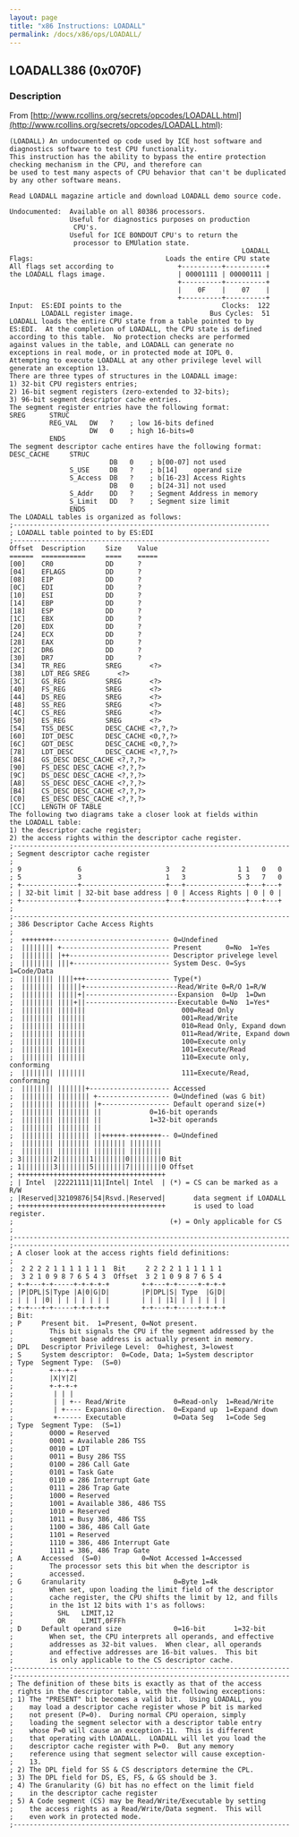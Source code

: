 ```yaml
---
layout: page
title: "x86 Instructions: LOADALL"
permalink: /docs/x86/ops/LOADALL/
---
```


LOADALL386 (0x070F)
---

### Description

From [http://www.rcollins.org/secrets/opcodes/LOADALL.html](http://www.rcollins.org/secrets/opcodes/LOADALL.html):

	(LOADALL) An undocumented op code used by ICE host software and diagnostics software to test CPU functionality.
	This instruction has the ability to bypass the entire protection checking mechanism in the CPU, and therefore can
	be used to test many aspects of CPU behavior that can't be duplicated by any other software means.
	
	Read LOADALL magazine article and download LOADALL demo source code.
	
	Undocumented:  Available on all 80386 processors.
				   Useful for diagnostics purposes on production
					CPU's.
				   Useful for ICE BONDOUT CPU's to return the
					processor to EMUlation state.
															  LOADALL
	Flags:                                 Loads the entire CPU state
	All flags set according to                +----------+----------+
	the LOADALL flags image.                  | 00001111 | 00000111 |
											  +----------+----------+
											  |    0F    |    07    |
											  +----------+----------+
	Input:  ES:EDI points to the                         Clocks:  122
			LOADALL register image.                   Bus Cycles:  51
	LOADALL loads the entire CPU state from a table pointed to by
	ES:EDI.  At the completion of LOADALL, the CPU state is defined
	according to this table.  No protection checks are performed
	against values in the table, and LOADALL can generate no
	exceptions in real mode, or in protected mode at IOPL 0.
	Attempting to execute LOADALL at any other privilege level will
	generate an exception 13.
	There are three types of structures in the LOADALL image:
	1) 32-bit CPU registers entries;
	2) 16-bit segment registers (zero-extended to 32-bits);
	3) 96-bit segment descriptor cache entries.
	The segment register entries have the following format:
	SREG      STRUC
			  REG_VAL   DW   ?    ; low 16-bits defined
						DW   0    ; high 16-bits=0
			  ENDS
	The segment descriptor cache entires have the following format:
	DESC_CACHE     STRUC
							 DB   0    ; b[00-07] not used
				   S_USE     DB   ?    ; b[14]    operand size
				   S_Access  DB   ?    ; b[16-23] Access Rights
							 DB   0    ; b[24-31] not used
				   S_Addr    DD   ?    ; Segment Address in memory
				   S_Limit   DD   ?    ; Segment size limit
				   ENDS
	The LOADALL tables is organized as follows:
	;----------------------------------------------------------------
	; LOADALL table pointed to by ES:EDI
	;----------------------------------------------------------------
	Offset  Description     Size    Value
	======  ===========     ====    =====
	[00]    CR0             DD      ?
	[04]    EFLAGS          DD      ?
	[08]    EIP             DD      ?
	[0C]    EDI             DD      ?
	[10]    ESI             DD      ?
	[14]    EBP             DD      ?
	[18]    ESP             DD      ?
	[1C]    EBX             DD      ?
	[20]    EDX             DD      ?
	[24]    ECX             DD      ?
	[28]    EAX             DD      ?
	[2C]    DR6             DD      ?
	[30]    DR7             DD      ?
	[34]    TR_REG          SREG       <?>
	[38]    LDT_REG SREG       <?>
	[3C]    GS_REG          SREG       <?>
	[40]    FS_REG          SREG       <?>
	[44]    DS_REG          SREG       <?>
	[48]    SS_REG          SREG       <?>
	[4C]    CS_REG          SREG       <?>
	[50]    ES_REG          SREG       <?>
	[54]    TSS_DESC        DESC_CACHE <?,?,?>
	[60]    IDT_DESC        DESC_CACHE <0,?,?>
	[6C]    GDT_DESC        DESC_CACHE <0,?,?>
	[78]    LDT_DESC        DESC_CACHE <?,?,?>
	[84]    GS_DESC DESC_CACHE <?,?,?>
	[90]    FS_DESC DESC_CACHE <?,?,?>
	[9C]    DS_DESC DESC_CACHE <?,?,?>
	[A8]    SS_DESC DESC_CACHE <?,?,?>
	[B4]    CS_DESC DESC_CACHE <?,?,?>
	[C0]    ES_DESC DESC_CACHE <?,?,?>
	[CC]    LENGTH OF TABLE
	The following two diagrams take a closer look at fields within
	the LOADALL table:
	1) the descriptor cache register;
	2) the access rights within the descriptor cache register.
	;---------------------------------------------------------------------
	; Segment descriptor cache register
	;
	; 9              6                     3   2             1 1   0   0
	; 5              3                     1   3             5 3   7   0
	; +--------------+---------------------+---+---------------+---+---+
	; | 32-bit limit | 32-bit base address | 0 | Access Rights | 0 | 0 |
	; +--------------+---------------------+---+---------------+---+---+
	;
	;---------------------------------------------------------------------
	; 386 Descriptor Cache Access Rights
	;
	;  ++++++++----------------------------- 0=Undefined
	;  |||||||| +--------------------------- Present      0=No  1=Yes
	;  |||||||| |++------------------------- Descriptor privelege level
	;  |||||||| |||+------------------------ System Desc. 0=Sys 1=Code/Data
	;  |||||||| ||||+++--------------------- Type(*)
	;  |||||||| ||||||+-----------------------Read/Write 0=R/O 1=R/W
	;  |||||||| |||||+|-----------------------Expansion  0=Up  1=Dwn
	;  |||||||| ||||+||-----------------------Executable 0=No  1=Yes*
	;  |||||||| |||||||                        000=Read Only
	;  |||||||| |||||||                        001=Read/Write
	;  |||||||| |||||||                        010=Read Only, Expand down
	;  |||||||| |||||||                        011=Read/Write, Expand down
	;  |||||||| |||||||                        100=Execute only
	;  |||||||| |||||||                        101=Execute/Read
	;  |||||||| |||||||                        110=Execute only, conforming
	;  |||||||| |||||||                        111=Execute/Read, conforming
	;  |||||||| |||||||+-------------------- Accessed
	;  |||||||| |||||||| +------------------ 0=Undefined (was G bit)
	;  |||||||| |||||||| |+----------------- Default operand size(+)
	;  |||||||| |||||||| ||            0=16-bit operands
	;  |||||||| |||||||| ||            1=32-bit operands
	;  |||||||| |||||||| ||
	;  |||||||| |||||||| ||++++++-++++++++-- 0=Undefined
	;  |||||||| |||||||| |||||||| ||||||||
	;  |||||||| |||||||| |||||||| ||||||||
	; 3||||||||2||||||||1||||||||0||||||||0 Bit
	; 1||||||||3||||||||5||||||||7||||||||0 Offset
	; +++++++++++++++++++++++++++++++++++++
	; | Intel  |22221111|11|Intel| Intel  | (*) = CS can be marked as a R/W
	; |Reserved|32109876|54|Rsvd.|Reserved|       data segment if LOADALL
	; +++++++++++++++++++++++++++++++++++++       is used to load register.
	;                                       (+) = Only applicable for CS
	;
	;---------------------------------------------------------------------
	;---------------------------------------------------------------------
	; A closer look at the access rights field definitions:
	;
	;  2 2 2 2 1 1 1 1 1 1 1  Bit     2 2 2 2 1 1 1 1 1 1
	;  3 2 1 0 9 8 7 6 5 4 3  Offset  3 2 1 0 9 8 7 6 5 4
	; +-+---+-+-----+-+-+-+-+        +-+---+-+-----+-+-+-+
	; |P|DPL|S|Type |A|0|G|D|        |P|DPL|S| Type  |G|D|
	; | | | |0| | | | | | | |        | | | |1| | | | | | |
	; +-+---+-+-----+-+-+-+-+        +-+---+-+-----+-+-+-+
	; Bit:
	; P     Present bit.  1=Present, 0=Not present.
	;         This bit signals the CPU if the segment addressed by the
	;         segment base address is actually present in memory.
	; DPL   Descriptor Privilege Level:  0=highest, 3=lowest
	; S     System descriptor:  0=Code, Data; 1=System descriptor
	; Type  Segment Type:  (S=0)
	;         +-+-+-+
	;         |X|Y|Z|
	;         +-+-+-+
	;          | | |
	;          | | +-- Read/Write            0=Read-only  1=Read/Write
	;          | +---- Expansion direction.  0=Expand up  1=Expand down
	;          +------ Executable            0=Data Seg   1=Code Seg
	; Type  Segment Type:  (S=1)
	;         0000 = Reserved
	;         0001 = Available 286 TSS
	;         0010 = LDT
	;         0011 = Busy 286 TSS
	;         0100 = 286 Call Gate
	;         0101 = Task Gate
	;         0110 = 286 Interrupt Gate
	;         0111 = 286 Trap Gate
	;         1000 = Reserved
	;         1001 = Available 386, 486 TSS
	;         1010 = Reserved
	;         1011 = Busy 386, 486 TSS
	;         1100 = 386, 486 Call Gate
	;         1101 = Reserved
	;         1110 = 386, 486 Interrupt Gate
	;         1111 = 386, 486 Trap Gate
	; A     Accessed  (S=0)          0=Not Accessed 1=Accessed
	;         The processor sets this bit when the descriptor is
	;         accessed.
	; G     Granularity                      0=Byte 1=4k
	;         When set, upon loading the limit field of the descriptor
	;         cache register, the CPU shifts the limit by 12, and fills
	;         in the 1st 12 bits with 1's as follows:
	;           SHL   LIMIT,12
	;           OR    LIMIT,0FFFh
	; D     Default operand size             0=16-bit       1=32-bit
	;         When set, the CPU interprets all operands, and effective
	;         addresses as 32-bit values.  When clear, all operands
	;         and effective addresses are 16-bit values.  This bit
	;         is only applicable to the CS descriptor cache.
	;---------------------------------------------------------------------
	;---------------------------------------------------------------------
	; The definition of these bits is exactly as that of the access
	; rights in the descriptor table, with the following exceptions:
	; 1) The "PRESENT" bit becomes a valid bit.  Using LOADALL, you
	;    may load a descriptor cache register whose P bit is marked
	;    not present (P=0).  During normal CPU operaion, simply
	;    loading the segment selector with a descriptor table entry
	;    whose P=0 will cause an exception-11.  This is different
	;    that operating with LOADALL.  LOADALL will let you load the
	;    descriptor cache register with P=0.  But any memory
	;    reference using that segment selector will cause exception-
	;    13.
	; 2) The DPL field for SS & CS descriptors determine the CPL.
	; 3) The DPL field for DS, ES, FS, & GS should be 3.
	; 4) The Granularity (G) bit has no effect on the limit field
	;    in the descriptor cache register
	; 5) A Code segment (CS) may be Read/Write/Executable by setting
	;    the access rights as a Read/Write/Data segment.  This will
	;    even work in protected mode.
	;---------------------------------------------------------------------
